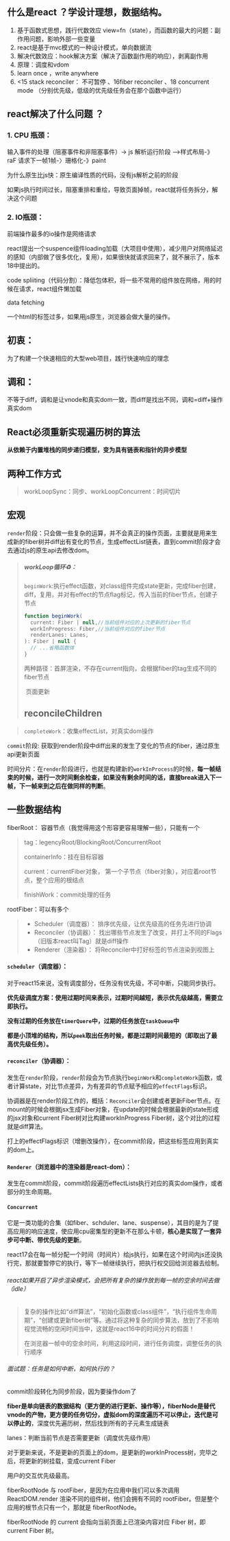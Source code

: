 ## 什么是react ？学设计理想，数据结构。

1. 基于函数式思想，践行代数效应 view=fn（state），而函数的最大的问题：副作用问题，影响外部一些变量
2. react是基于mvc模式的一种设计模式，单向数据流
3. 解决代数效应：hook解决方案（解决了函数副作用的响应），剥离副作用
4. 原理：调度和vdom
5. learn once ，write anywhere
5. <15  stack reconciler： 不可暂停 、16fiber reconciler  、18 concurrent mode （分别优先级，低级的优先级任务会在那个函数中运行）

## react解决了什么问题 ？

### 1. CPU 瓶颈：

输入事件的处理（阻塞事件和非阻塞事件）-> js 解析运行阶段 —>样式布局-》 raF 请求下一帧1帧-〉珊格化-》paint

为什么原生比js快：原生编译性质的代码，没有js解析之前的阶段

如果js执行时间过长，阻塞重排和重绘，导致页面掉帧，react就将任务拆分，解决这个问题

### 2. IO瓶颈：

前端操作最多的io操作是网络请求

react提出一个suspence组件loading加载（大项目中使用），减少用户对网络延迟的感知（内部做了很多优化，复用），如果很快就请求回来了，就不展示了，版本18中提出的。

code spliiting（代码分割）：降低包体积，将一些不常用的组件放在网络，用的时候在请求，react组件懒加载

data fetching

一个html的标签过多，如果用js原生，浏览器会做大量的操作。

## 初衷：

为了构建一个快速相应的大型web项目，践行快速响应的理念

## 调和：

不等于diff，调和是让vnode和真实dom一致，而diff是找出不同，调和=diff+操作真实dom

## React必须重新实现遍历树的算法

**从依赖于内置堆栈的同步递归模型，变为具有链表和指针的异步模型**



## 两种工作方式

> workLoopSync：同步、workLoopConcurrent：时间切片

## 宏观

`render`阶段：只会做一些复杂的运算，并不会真正的操作页面，主要就是用来生成新的fiber树并diff出有变化的节点，生成effectList链表，直到commit阶段才会去通过js的原生api去修改dom。

> ##### workLoop循环♻️：
>
> `beginWork`:执行effect函数，对class组件完成state更新，完成fiber创建，diff，复用，并对有effect的节点flag标记，传入当前的fiber节点，创建子节点
>
> ```js
> function beginWork(
>   current: Fiber | null,//当前组件对应的上次更新的fiber节点
>   workInProgress: Fiber,//当前组件对应的fiber节点
>   renderLanes: Lanes,
> ): Fiber | null {
>   // ...省略函数体
> }
> ```
>
> 两种路径：首屏渲染，不存在current指向，会根据fiber的tag生成不同的fiber节点
>
> ​                     页面更新
>
> ##  reconcileChildren

> `completeWork`：收集effectList，对真实dom操作

`commit`阶段: 获取到render阶段中diff出来的发生了变化的节点的fiber，通过原生api更新页面

时间分片：在`render`阶段进行，也就是构建新的`workInProcess`的时候，**每一帧结束的时候，进行一次时间剩余检查，如果没有剩余时间的话，直接break进入下一帧，下一帧来到之后在做同样的判断**。



## 一些数据结构

fiberRoot： 容器节点（我觉得用这个形容更容易理解一些），只能有一个

> tag：legencyRoot/BlockingRoot/ConcurrentRoot
>
> containerInfo：挂在目标容器
>
> current：currentFiber对象， 第一个子节点（fiber对象），对应着root节点，整个应用的根结点
>
> finishWork：commit处理的任务

rootFiber：可以有多个

> - Scheduler（调度器）： 排序优先级，让优先级高的任务先进行协调
> - Reconciler（协调器）： 找出哪些节点发生了改变，并打上不同的Flags（旧版本react叫Tag）就是diff操作
> - Renderer（渲染器）： 将Reconciler中打好标签的节点渲染到视图上

#### `scheduler`（调度器）：

对于react15来说，没有调度部分，任务没有优先级，不可中断，只能同步执行。

**优先级调度方案：使用过期时间来表示，过期时间越短，表示优先级越高，需要立即执行。**

**没有过期的任务放在`timerQuere`中，过期的任务放在`taskQueue`中**

**都是小顶堆的结构，所以`peek`取出任务时候，都是过期时间最短的（即取出了最高优先级任务）。**



#### `reconciler`（协调器）：

发生在`render`阶段，`render`阶段会为节点执行`beginWork`和`completeWork`函数，或者计算state，对比节点差异，为有差异的节点赋予相应的`effectFlags`标识。

协调器是在render阶段工作的，概括：`Reconciler`会创建或者更新Fiber节点。在mount的时候会根据jsx生成Fiber对象，在update的时候会根据最新的state形成的jsx对象和current Fiber树对比构建workInProgress Fiber树，这个对比的过程就是diff算法。

打上的effectFlags标识（增删改操作），在commit阶段，把这些标签应用到真实的dom上。



#### `Renderer`（浏览器中的渲染器是react-dom）：

发生在commit阶段，commit阶段遍历effectLists执行对应的真实dom操作，或者部分的生命周期。



#### `Concurrent`

它是一类功能的合集（如fiber、schduler、lane、suspense），其目的是为了提高应用的响应速度，使应用cpu密集型的更新不在那么卡顿，**核心是实现了一套异步可中断、带优先级的更新**。

react17会在每一帧分配一个时间（时间片）给js执行，如果在这个时间内js还没执行完，那就要暂停它的执行，等下一帧继续执行，把执行权交回给浏览器去绘制。

###### react如果开启了异步渲染模式，会把所有复杂的操作放到每一帧的空余时间去做（idle）

> 复杂的操作比如“diff算法”，“初始化函数或class组件”，“执行组件生命周期”，“创建或更新fiber树”等。通过将这种复杂的同步算法，放到了不影响视觉流畅的空闲时间当中，这就是react16中的时间分片的假面！
>
> 在浏览器一帧中的空余时间，利用这段时间，进行任务调度，调整任务的执行顺序



###### 面试题：任务是如何中断，如何执行的？





commit阶段转化为同步阶段，因为要操作dom了

**fiber是单向链表的数据结构（更方便的进行更新、操作等），fiberNode是替代vnode的产物，更方便的任务切分，虚拟dom的深度遍历不可以停止，迭代是可以停止的**，深度优先遍历树，然后找到所有的子元素生成链表

lanes：判断当前节点是否需要更新（调度优先级作用）

对于更新来说，不是更新的页面上的dom，是更新的workInProcess树，完毕之后，将更新的树挂载，变成current Fiber

用户的交互优先级最高。





fiberRootNode 与 rootFiber，是因为在应用中我们可以多次调用 ReactDOM.render 渲染不同的组件树，他们会拥有不同的 rootFiber。但是整个应用的根节点只有一个，那就是 fiberRootNode。

fiberRootNode 的 current 会指向当前页面上已渲染内容对应 Fiber 树，即 current Fiber 树。